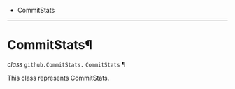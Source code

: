   + CommitStats

* * *
# CommitStats¶

_class_ `github.CommitStats.`  `CommitStats` ¶

This class represents CommitStats.
